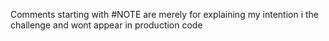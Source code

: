 Comments starting with #NOTE are merely for explaining my intention i the challenge and wont appear in production code

